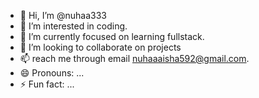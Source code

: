 - 👋 Hi, I’m @nuhaa333
- 👀 I’m interested in coding.
- 🌱 I’m currently focused on learning fullstack.
- 💞️ I’m looking to collaborate on projects
- 📫 reach me through email nuhaaaisha592@gmail.com.
- 😄 Pronouns: ...
- ⚡ Fun fact: ...

<!---
nuhaa333/nuhaa333 is a ✨ special ✨ repository because its `README.md` (this file) appears on your GitHub profile.
You can click the Preview link to take a look at your changes.
--->
